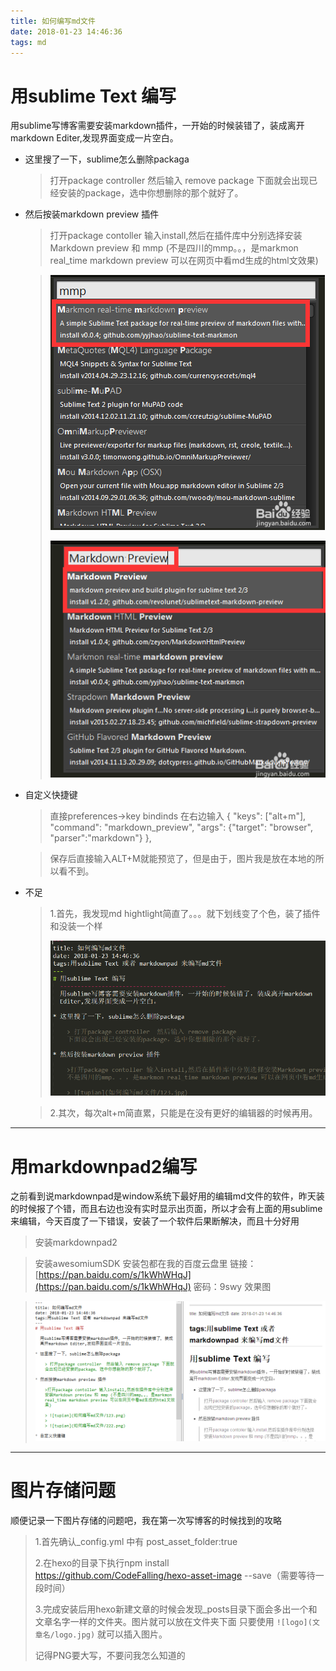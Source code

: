 ```yaml
---
title: 如何编写md文件
date: 2018-01-23 14:46:36
tags: md
---
```

# 用sublime Text 编写

  用sublime写博客需要安装markdown插件，一开始的时候装错了，装成离开markdown Editer,发现界面变成一片空白。

* 这里搜了一下，sublime怎么删除packaga

    > 打开package controller  然后输入 remove package 下面就会出现已经安装的package，选中你想删除的那个就好了。

* 然后按装markdown preview 插件
    
    >打开package contoller 输入install,然后在插件库中分别选择安装Markdown preview 和 mmp (不是四川的mmp。。，是markmon real_time markdown preview 可以在网页中看md生成的html文效果)
     
    > ![tupian](如何编写md文件/123.PNG)
    >  
    > ![tupian](如何编写md文件/222.PNG)

* 自定义快捷键
   
    >直接preferences->key bindinds 在右边输入
    >{ "keys": ["alt+m"], "command": "markdown_preview", "args": {"target": "browser", "parser":"markdown"} },

    >保存后直接输入ALT+M就能预览了，但是由于，图片我是放在本地的所以看不到。
 
* 不足

    >1.首先，我发现md hightlight简直了。。。就下划线变了个色，装了插件和没装一个样
    >
    >![tupian ](如何编写md文件/333.PNG)

    >2.其次，每次alt+m简直累，只能是在没有更好的编辑器的时候再用。

--------------------------------------------------
# 用markdownpad2编写

   之前看到说markdownpad是window系统下最好用的编辑md文件的软件，昨天装的时候报了个错，而且右边也没有实时显示出页面，所以才会有上面的用sublime来编辑，今天百度了一下错误，安装了一个软件后果断解决，而且十分好用

   >安装markdownpad2

   >安装awesomiumSDK 安装包都在我的百度云盘里
   >链接：[https://pan.baidu.com/s/1kWhWHqJ](https://pan.baidu.com/s/1kWhWHqJ) 密码：9swy
   >效果图

   >![tupian ](如何编写md文件/444.PNG)

-----------------------------------------------------
# 图片存储问题

顺便记录一下图片存储的问题吧，我在第一次写博客的时候找到的攻略
   >1.首先确认_config.yml 中有 post_asset_folder:true
   >
   >2.在hexo的目录下执行npm install https://github.com/CodeFalling/hexo-asset-image --save（需要等待一段时间）
   >
   >3.完成安装后用hexo新建文章的时候会发现_posts目录下面会多出一个和文章名字一样的文件夹。图片就可以放在文件夹下面
   >只要使用 `![logo](文章名/logo.jpg)` 就可以插入图片。
   >
   >记得PNG要大写，不要问我怎么知道的
   